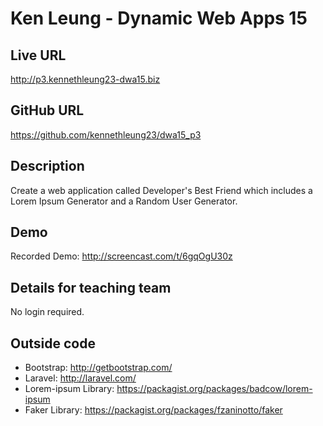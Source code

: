 # Ken Leung - Dynamic Web Apps 15

## Live URL
<http://p3.kennethleung23-dwa15.biz>

## GitHub URL
<https://github.com/kennethleung23/dwa15_p3>

## Description
Create a web application called Developer's Best Friend which includes a Lorem Ipsum Generator and a Random User Generator.

## Demo
Recorded Demo: http://screencast.com/t/6gqOgU30z

## Details for teaching team
No login required.

## Outside code
* Bootstrap: http://getbootstrap.com/
* Laravel: http://laravel.com/
* Lorem-ipsum Library: https://packagist.org/packages/badcow/lorem-ipsum
* Faker Library: https://packagist.org/packages/fzaninotto/faker
